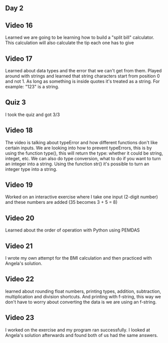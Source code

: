 
## Day 2

## Video 16

Learned we are going to be learning how to build a "split bill" calculator. This calculation will also calculate the tip each one has to give

## Video 17

Learned about data types and the error that we can't get from them. Played around with strings and learned that string characters start from position 0 and not 1. As long as something is inside quotes it's treated as a string. For example: "123" is a string. 

## Quiz 3

I took the quiz and got 3/3

## Video 18

The video is talking about typeError and how different functions don't like certain inputs. We are looking into how to prevent typeErrors, this is by using the function type(), this will return the type: whether it could be string, integet, etc. We can also do type conversion, what to do if you want to turn an integer into a string. Using the function str() it's possible to turn an integer type into a string. 

## Video 19

Worked on an interactive exercise where I take one input (2-digit number) and these numbers are added (35 becomes 3 + 5 = 8)

## Video 20

Learned about the order of operation with Python using PEMDAS

## Video 21

I wrote my own attempt for the BMI calculation and then practiced with Angela's solution.

## Video 22

learned about rounding float numbers, printing types, addition, subtraction, multiplication and division shortcuts. And printing with f-string, this way we don't have to worry about converting the data is we are using an f-string. 

## Video 23

I worked on the exercise and my program ran successfully. I looked at Angela's solution afterwards and found both of us had the same answers. 
